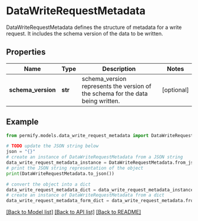# DataWriteRequestMetadata

DataWriteRequestMetadata defines the structure of metadata for a write request. It includes the schema version of the data to be written.

## Properties

Name | Type | Description | Notes
------------ | ------------- | ------------- | -------------
**schema_version** | **str** | schema_version represents the version of the schema for the data being written. | [optional] 

## Example

```python
from permify.models.data_write_request_metadata import DataWriteRequestMetadata

# TODO update the JSON string below
json = "{}"
# create an instance of DataWriteRequestMetadata from a JSON string
data_write_request_metadata_instance = DataWriteRequestMetadata.from_json(json)
# print the JSON string representation of the object
print(DataWriteRequestMetadata.to_json())

# convert the object into a dict
data_write_request_metadata_dict = data_write_request_metadata_instance.to_dict()
# create an instance of DataWriteRequestMetadata from a dict
data_write_request_metadata_form_dict = data_write_request_metadata.from_dict(data_write_request_metadata_dict)
```
[[Back to Model list]](../README.md#documentation-for-models) [[Back to API list]](../README.md#documentation-for-api-endpoints) [[Back to README]](../README.md)



